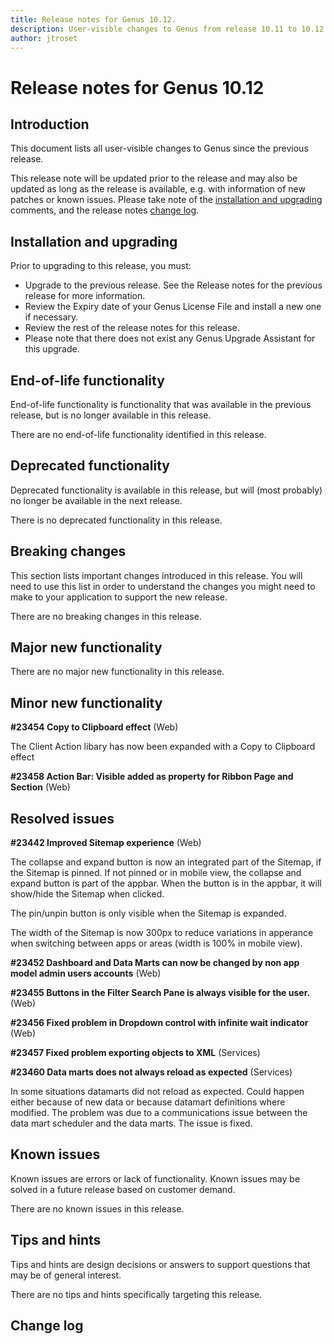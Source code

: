 ```yaml
---
title: Release notes for Genus 10.12.
description: User-visible changes to Genus from release 10.11 to 10.12.
author: jtroset
---
```


# Release notes for Genus 10.12

## Introduction

This document lists all user-visible changes to Genus since the previous release.

This release note will be updated prior to the release and may also be updated as long as the release is available, e.g. with information of new patches or known issues. Please take note of the [installation and upgrading](#installation-and-upgrading) comments, and the release notes [change log](#change-log).

## Installation and upgrading

Prior to upgrading to this release, you must:

- Upgrade to the previous release. See the Release notes for the previous release for more information.
- Review the Expiry date of your Genus License File and install a new one if necessary.
- Review the rest of the release notes for this release.
- Please note that there does not exist any Genus Upgrade Assistant for this upgrade.

<!--rntype01-start INSTALLATION / UPGRADE. DO NOT CHANGE THESE TAGS. ANY CHANGES BELOW WILL BE OVERWRITTEN.-->

<!--rntype01-end   INSTALLATION / UPGRADE. DO NOT CHANGE THESE TAGS. ANY CHANGES ABOVE WILL BE OVERWRITTEN.-->
<!-- release note type 2 is missing. That's ok.-->

## End-of-life functionality

End-of-life functionality is functionality that was available in the previous release, but is no longer available in this release.
<!--rntype03-start END-OF-LIFE. DO NOT CHANGE THESE TAGS. ANY CHANGES BELOW WILL BE OVERWRITTEN.-->
There are no end-of-life functionality identified in this release.
<!--rntype03-end   END-OF-LIFE. DO NOT CHANGE THESE TAGS. ANY CHANGES ABOVE WILL BE OVERWRITTEN.-->
## Deprecated functionality

Deprecated functionality is available in this release, but will (most probably) no longer be available in the next release.
<!--rntype04-start DEPRECATED. DO NOT CHANGE THESE TAGS. ANY CHANGES BELOW WILL BE OVERWRITTEN.-->
There is no deprecated functionality in this release.
<!--rntype04-end   DEPRECATED. DO NOT CHANGE THESE TAGS. ANY CHANGES ABOVE WILL BE OVERWRITTEN.-->
## Breaking changes

This section lists important changes introduced in this release. You will need to use this list in order to understand the changes you might need to make to your application to support the new release.
<!--rntype05-start BREAKING. DO NOT CHANGE THESE TAGS. ANY CHANGES BELOW WILL BE OVERWRITTEN.-->
There are no breaking changes in this release.
<!--rntype05-end   BREAKING. DO NOT CHANGE THESE TAGS. ANY CHANGES ABOVE WILL BE OVERWRITTEN.-->
## Major new functionality
<!--rntype06-start MAJOR. DO NOT CHANGE THESE TAGS. ANY CHANGES BELOW WILL BE OVERWRITTEN.-->
There are no major new functionality in this release.
<!--rntype06-end   MAJOR. DO NOT CHANGE THESE TAGS. ANY CHANGES ABOVE WILL BE OVERWRITTEN.-->
## Minor new functionality
<!--rntype07-start MINOR. DO NOT CHANGE THESE TAGS. ANY CHANGES BELOW WILL BE OVERWRITTEN.-->
<!--ID bee971cc-a102-4d65-9b33-4fd16457ffb9 -->
**#23454 Copy to Clipboard effect** (Web)

The Client Action libary has now been expanded with a Copy to Clipboard effect

<!--ID 81520653-6478-4bd0-9e99-2951252b4c13 -->
**#23458 Action Bar: Visible added as property for Ribbon Page and Section** (Web)

<!--rntype07-end   MINOR. DO NOT CHANGE THESE TAGS. ANY CHANGES ABOVE WILL BE OVERWRITTEN.-->
## Resolved issues
<!--rntype08-start RESOLVED ISSUES. DO NOT CHANGE THESE TAGS. ANY CHANGES BELOW WILL BE OVERWRITTEN.-->
<!--ID d8dfad7a-80a3-4548-99f5-1eda1593997c -->
**#23442 Improved Sitemap experience** (Web)

The collapse and expand button is now an integrated part of the Sitemap, if the Sitemap is pinned. If not pinned or in mobile view, the collapse and expand button is part of the appbar. When the button is in the appbar, it will show/hide the Sitemap when clicked.

The pin/unpin button is only visible when the Sitemap is expanded.

The width of the Sitemap is now 300px to reduce variations in apperance when switching between apps or areas (width is 100% in mobile view).

<!--ID e0ef9ad6-5593-4239-80db-8d42ca964a40 -->
**#23452 Dashboard and Data Marts can now be changed by non app model admin users accounts** (Web)

<!--ID 4e2285ad-6a65-40e3-8378-8c718fff03e2 -->
**#23455 Buttons in the Filter Search Pane is always visible for the user.** (Web)

<!--ID d5b8126c-1a36-47f5-87f7-91bc485f7432 -->
**#23456 Fixed problem in Dropdown control with infinite wait indicator** (Web)

<!--ID 61384942-4696-4a82-ad98-30911498647e -->
**#23457 Fixed problem exporting objects to XML** (Services)

<!--ID 3bcb9c06-d80b-47c9-b03d-46ba7f60cbee -->
**#23460 Data marts does not always reload as expected** (Services)

In some situations datamarts did not reload as expected.
Could happen either because of new data or because datamart definitions where modified.
The problem was due to a communications issue between the data mart scheduler and the data marts.
The issue is fixed.

<!--rntype08-end   RESOLVED ISSUES. DO NOT CHANGE THESE TAGS. ANY CHANGES ABOVE WILL BE OVERWRITTEN.-->
## Known issues

Known issues are errors or lack of functionality. Known issues may be solved in a future release based on customer demand.
<!--rntype09-start KNOWN ISSUES. DO NOT CHANGE THESE TAGS. ANY CHANGES BELOW WILL BE OVERWRITTEN.-->
There are no known issues in this release.
<!--rntype09-end   KNOWN ISSUES. DO NOT CHANGE THESE TAGS. ANY CHANGES ABOVE WILL BE OVERWRITTEN.-->
## Tips and hints

Tips and hints are design decisions or answers to support questions that may be of general interest.

There are no tips and hints specifically targeting this release.

## Change log
<!--changelog CHANGELOG. DO NOT CHANGE THIS TAG. ANY CHANGES BELOW WILL BE DELETED.-->
